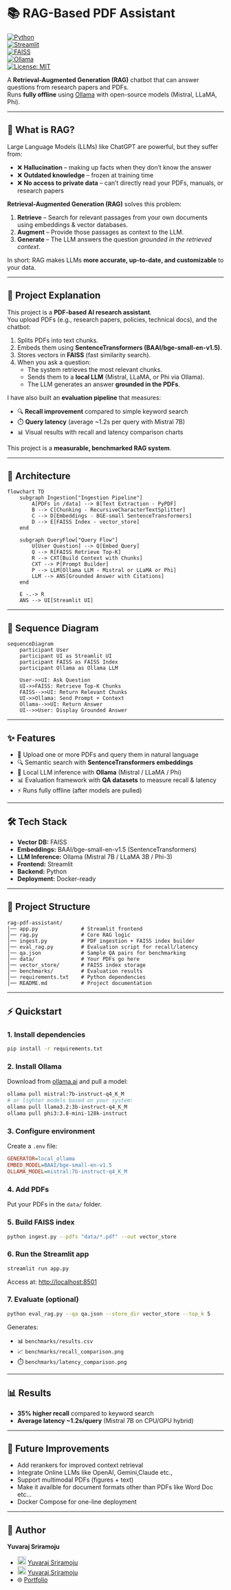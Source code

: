 # 📚 RAG-Based PDF Assistant  

[![Python](https://img.shields.io/badge/Python-3.10+-blue.svg)](https://www.python.org/)  
[![Streamlit](https://img.shields.io/badge/Streamlit-App-red)](https://streamlit.io/)  
[![FAISS](https://img.shields.io/badge/VectorDB-FAISS-green)](https://github.com/facebookresearch/faiss)  
[![Ollama](https://img.shields.io/badge/LLM-Ollama-black)](https://ollama.ai)  
[![License: MIT](https://img.shields.io/badge/License-MIT-yellow.svg)](LICENSE)  

A **Retrieval-Augmented Generation (RAG)** chatbot that can answer questions from research papers and PDFs.  
Runs **fully offline** using [Ollama](https://ollama.ai) with open-source models (Mistral, LLaMA, Phi).  

---

## 🤔 What is RAG?  

Large Language Models (LLMs) like ChatGPT are powerful, but they suffer from:  
- ❌ **Hallucination** – making up facts when they don’t know the answer  
- ❌ **Outdated knowledge** – frozen at training time  
- ❌ **No access to private data** – can’t directly read your PDFs, manuals, or research papers  

**Retrieval-Augmented Generation (RAG)** solves this problem:  
1. **Retrieve** – Search for relevant passages from your own documents using embeddings & vector databases.  
2. **Augment** – Provide those passages as context to the LLM.  
3. **Generate** – The LLM answers the question *grounded in the retrieved context*.  

In short: RAG makes LLMs **more accurate, up-to-date, and customizable** to your data.  

---

## 📖 Project Explanation  

This project is a **PDF-based AI research assistant**.  
You upload PDFs (e.g., research papers, policies, technical docs), and the chatbot:  
1. Splits PDFs into text chunks.  
2. Embeds them using **SentenceTransformers (BAAI/bge-small-en-v1.5)**.  
3. Stores vectors in **FAISS** (fast similarity search).  
4. When you ask a question:  
   - The system retrieves the most relevant chunks.  
   - Sends them to a **local LLM** (Mistral, LLaMA, or Phi via Ollama).  
   - The LLM generates an answer **grounded in the PDFs**.  

I have also built an **evaluation pipeline** that measures:  
- 🔍 **Recall improvement** compared to simple keyword search  
- ⏱️ **Query latency** (average ~1.2s per query with Mistral 7B)  
- 📊 Visual results with recall and latency comparison charts  

This project is a **measurable, benchmarked RAG system**.  

---

## 🧱 Architecture

```mermaid
flowchart TD
    subgraph Ingestion["Ingestion Pipeline"]
        A[PDFs in /data] --> B[Text Extraction - PyPDF]
        B --> C[Chunking - RecursiveCharacterTextSplitter]
        C --> D[Embeddings - BGE-small SentenceTransformers]
        D --> E[FAISS Index - vector_store]
    end

    subgraph QueryFlow["Query Flow"]
        U[User Question] --> Q[Embed Query]
        Q --> R[FAISS Retrieve Top-K]
        R --> CXT[Build Context with Chunks]
        CXT --> P[Prompt Builder]
        P --> LLM[Ollama LLM - Mistral or LLaMA or Phi]
        LLM --> ANS[Grounded Answer with Citations]
    end

    E -.-> R
    ANS --> UI[Streamlit UI]
```
---

## 🔄 Sequence Diagram 

```mermaid
sequenceDiagram
    participant User
    participant UI as Streamlit UI
    participant FAISS as FAISS Index
    participant Ollama as Ollama LLM

    User->>UI: Ask Question
    UI->>FAISS: Retrieve Top-K Chunks
    FAISS-->>UI: Return Relevant Chunks
    UI->>Ollama: Send Prompt + Context
    Ollama-->>UI: Return Answer
    UI-->>User: Display Grounded Answer
```

---

## ✨ Features  
- 📄 Upload one or more PDFs and query them in natural language  
- 🔍 Semantic search with **SentenceTransformers embeddings**  
- 🧠 Local LLM inference with **Ollama** (Mistral / LLaMA / Phi)  
- 📊 Evaluation framework with **QA datasets** to measure recall & latency  
- ⚡ Runs fully offline (after models are pulled)  

---

## 🛠️ Tech Stack  
- **Vector DB:** FAISS  
- **Embeddings:** BAAI/bge-small-en-v1.5 (SentenceTransformers)  
- **LLM Inference:** Ollama (Mistral 7B / LLaMA 3B / Phi-3)  
- **Frontend:** Streamlit  
- **Backend:** Python  
- **Deployment:** Docker-ready  

---

## 📂 Project Structure  
```
rag-pdf-assistant/
│── app.py              # Streamlit frontend
│── rag.py              # Core RAG logic
│── ingest.py           # PDF ingestion + FAISS index builder
│── eval_rag.py         # Evaluation script for recall/latency
│── qa.json             # Sample QA pairs for benchmarking
│── data/               # Your PDFs go here
│── vector_store/       # FAISS index storage
│── benchmarks/         # Evaluation results
│── requirements.txt    # Python dependencies
│── README.md           # Project documentation
```

---

## ⚡ Quickstart  

### 1. Install dependencies  
```bash
pip install -r requirements.txt
```

### 2. Install Ollama  
Download from [ollama.ai](https://ollama.ai/download) and pull a model:  
```bash
ollama pull mistral:7b-instruct-q4_K_M
# or lighter models based on your system:
ollama pull llama3.2:3b-instruct-q4_K_M
ollama pull phi3:3.8-mini-128k-instruct
```

### 3. Configure environment  
Create a `.env` file:  
```ini
GENERATOR=local_ollama
EMBED_MODEL=BAAI/bge-small-en-v1.5
OLLAMA_MODEL=mistral:7b-instruct-q4_K_M
```

### 4. Add PDFs  
Put your PDFs in the `data/` folder.  

### 5. Build FAISS index  
```bash
python ingest.py --pdfs "data/*.pdf" --out vector_store
```

### 6. Run the Streamlit app  
```bash
streamlit run app.py
```
Access at: [http://localhost:8501](http://localhost:8501)

### 7. Evaluate (optional)  
```bash
python eval_rag.py --qa qa.json --store_dir vector_store --top_k 5
```
Generates:
- 📊 `benchmarks/results.csv`  
- 📈 `benchmarks/recall_comparison.png`  
- ⏱️ `benchmarks/latency_comparison.png`  

---

## 📊 Results  
- **35% higher recall** compared to keyword search  
- **Average latency ~1.2s/query** (Mistral 7B on CPU/GPU hybrid)  

---

## 🔮 Future Improvements  
- Add rerankers for improved context retrieval
- Integrate Online LLMs like OpenAI, Gemini,Claude etc.,
- Support multimodal PDFs (figures + text)
- Make it availble for document formats other than PDFs like Word Doc etc...
- Docker Compose for one-line deployment  

---

## 👤 Author  
**Yuvaraj Sriramoju**  
- <img src="https://cdn.jsdelivr.net/gh/devicons/devicon/icons/linkedin/linkedin-original.svg" width="20"/> [Yuvaraj Sriramoju](https://www.linkedin.com/in/yuvarajsriramoju/)  
- <img src="[https://cdn.jsdelivr.net/gh/devicons/devicon/icons/github/github-original.svg" width="20](https://img.shields.io/badge/-GitHub-181717?logo=github&logoColor=white&style=flat)"/> [Yuvaraj Sriramoju](https://github.com/yuvarajsriramoju)  
- 🌐 [Portfolio](https://your-portfolio.com)
